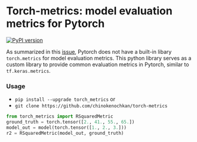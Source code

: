 # Torch-metrics: model evaluation metrics for Pytorch
[![PyPI version](https://badge.fury.io/py/torchsummary.svg)](https://badge.fury.io/py/torchsummary)

As summarized in this [issue](https://github.com/pytorch/pytorch/issues/22439), Pytorch does not have a built-in libary `torch.metrics` for model evaluation metrics. This python library serves as a custom library to provide common evaluation metrics in Pytorch, similar to `tf.keras.metrics`. 

### Usage

- `pip install --upgrade torch_metrics` or 
- `git clone https://github.com/chinokenochkan/torch-metrics`

```python
from torch_metrics import RSquaredMetric
ground_truth = torch.tensor([2., 41., 55., 65.])
model_out = model(torch.tensor([1., 2., 3.]))
r2 = RSquaredMetric(model_out, ground_truth)
```


